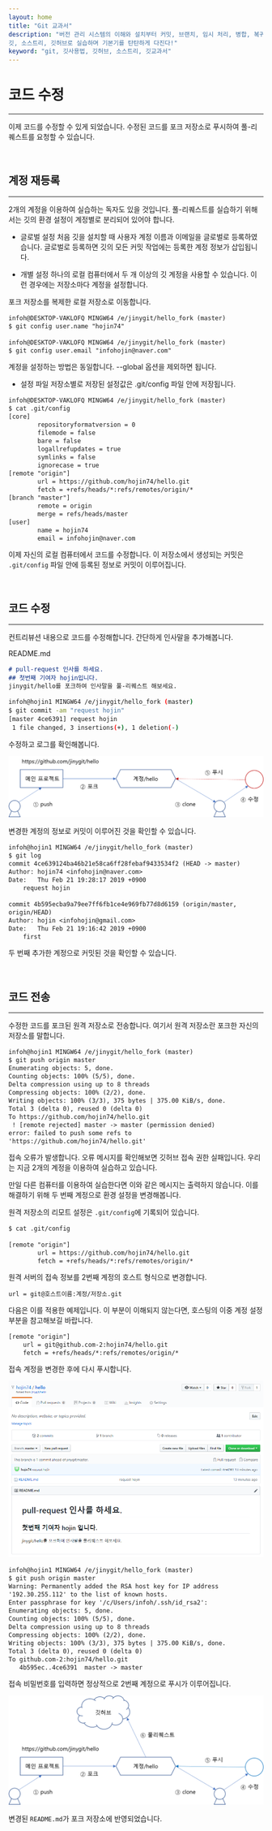 ```yaml
---
layout: home
title: "Git 교과서"
description: "버전 관리 시스템의 이해와 설치부터 커밋, 브랜치, 임시 처리, 병합, 복귀, 서브모듈, 태그까지
깃, 소스트리, 깃허브로 실습하며 기본기를 탄탄하게 다진다!"
keyword: "git, 깃사용법, 깃허브, 소스트리, 깃교과서"
---
```

# 코드 수정
<hr>

이제 코드를 수정할 수 있게 되었습니다. 
수정된 코드를 포크 저장소로 푸시하여 풀-리퀘스트를 요청할 수 있습니다.

<br>

## 계정 재등록
<hr>

2개의 계정을 이용하여 실습하는 독자도 있을 것입니다. 
풀-리퀘스트를 실습하기 위해서는 깃의 환경 설정이 계정별로 분리되어 있어야 합니다.

* 글로벌 설정
처음 깃을 설치할 때 사용자 계정 이름과 이메일을 글로벌로 등록하였습니다. 
글로벌로 등록하면 깃의 모든 커밋 작업에는 등록한 계정 정보가 삽입됩니다.

* 개별 설정
하나의 로컬 컴퓨터에서 두 개 이상의 깃 계정을 사용할 수 있습니다. 
이런 경우에는 저장소마다 계정을 설정합니다. 

포크 저장소를 복제한 로컬 저장소로 이동합니다.

```
infoh@DESKTOP-VAKLOFQ MINGW64 /e/jinygit/hello_fork (master)
$ git config user.name "hojin74"

infoh@DESKTOP-VAKLOFQ MINGW64 /e/jinygit/hello_fork (master)
$ git config user.email "infohojin@naver.com"
```

계정을 설정하는 방법은 동일합니다. --global 옵션을 제외하면 됩니다. 

* 설정 파일
저장소별로 저장된 설정값은 .git/config 파일 안에 저장됩니다.

```
infoh@DESKTOP-VAKLOFQ MINGW64 /e/jinygit/hello_fork (master)
$ cat .git/config
[core]
        repositoryformatversion = 0
        filemode = false
        bare = false
        logallrefupdates = true
        symlinks = false
        ignorecase = true
[remote "origin"]
        url = https://github.com/hojin74/hello.git
        fetch = +refs/heads/*:refs/remotes/origin/*
[branch "master"]
        remote = origin
        merge = refs/heads/master
[user]
        name = hojin74
        email = infohojin@naver.com
```

이제 자신의 로컬 컴퓨터에서 코드를 수정합니다. 
이 저장소에서 생성되는 커밋은 `.git/config` 파일 안에 등록된 정보로 커밋이 이루어집니다.

<br>

## 코드 수정
<hr>
컨트리뷰션 내용으로 코드를 수정해합니다. 간단하게 인사말을 추가해봅니다.

README.md
```md
# pull-request 인사를 하세요.
## 첫번째 기여자 hojin입니다.
jinygit/hello를 포크하여 인사말을 풀-리퀘스트 해보세요.
```

```bash
infoh@hojin1 MINGW64 /e/jinygit/hello_fork (master)
$ git commit -am "request hojin"
[master 4ce6391] request hojin
 1 file changed, 3 insertions(+), 1 deletion(-)
```
수정하고 로그를 확인해봅니다. 

![풀리퀘스트](./img/image012.png)  

변경한 계정의 정보로 커밋이 이루어진 것을 확인할 수 있습니다.

```
infoh@hojin1 MINGW64 /e/jinygit/hello_fork (master)
$ git log
commit 4ce639124ba46b21e58ca6ff28febaf9433534f2 (HEAD -> master)
Author: hojin74 <infohojin@naver.com>
Date:   Thu Feb 21 19:28:17 2019 +0900
    request hojin

commit 4b595ecba9a79ee7ff6fb1ce4e969fb77d8d6159 (origin/master, origin/HEAD)
Author: hojin <infohojin@gmail.com>
Date:   Thu Feb 21 19:16:42 2019 +0900
    first
```

두 번째 추가한 계정으로 커밋된 것을 확인할 수 있습니다.

<br>

## 코드 전송
<hr>
수정한 코드를 포크된 원격 저장소로 전송합니다. 여기서 원격 저장소란 포크한 자신의 저장소를 말합니다.

```
infoh@hojin1 MINGW64 /e/jinygit/hello_fork (master)
$ git push origin master
Enumerating objects: 5, done.
Counting objects: 100% (5/5), done.
Delta compression using up to 8 threads
Compressing objects: 100% (2/2), done.
Writing objects: 100% (3/3), 375 bytes | 375.00 KiB/s, done.
Total 3 (delta 0), reused 0 (delta 0)
To https://github.com/hojin74/hello.git
 ! [remote rejected] master -> master (permission denied)
error: failed to push some refs to 'https://github.com/hojin74/hello.git'
```

접속 오류가 발생합니다. 
오류 메시지를 확인해보면 깃허브 접속 권한 실패입니다. 
우리는 지금 2개의 계정을 이용하여 실습하고 있습니다. 

만일 다른 컴퓨터를 이용하여 실습한다면 이와 같은 메시지는 출력하지 않습니다. 
이를 해결하기 위해 두 번째 계정으로 환경 설정을 변경해봅니다.

원격 저장소의 리모트 설정은 `.git/config`에 기록되어 있습니다.

```
$ cat .git/config

[remote "origin"]
        url = https://github.com/hojin74/hello.git
        fetch = +refs/heads/*:refs/remotes/origin/*
```

원격 서버의 접속 정보를 2번째 계정의 호스트 형식으로 변경합니다.

```
url = git@호스트이름:계정/저장소.git
```

다음은 이를 적용한 예제입니다. 이 부분이 이해되지 않는다면, 호스팅의 이중 계정 설정 부분을 참고해보길 바랍니다.

```
[remote "origin"]
    url = git@github.com-2:hojin74/hello.git
    fetch = +refs/heads/*:refs/remotes/origin/*
```

접속 계정을 변경한 후에 다시 푸시합니다.

![풀리퀘스트](./img/image013.png)   

```
infoh@hojin1 MINGW64 /e/jinygit/hello_fork (master)
$ git push origin master
Warning: Permanently added the RSA host key for IP address '192.30.255.112' to the list of known hosts.
Enter passphrase for key '/c/Users/infoh/.ssh/id_rsa2':
Enumerating objects: 5, done.
Counting objects: 100% (5/5), done.
Delta compression using up to 8 threads
Compressing objects: 100% (2/2), done.
Writing objects: 100% (3/3), 375 bytes | 375.00 KiB/s, done.
Total 3 (delta 0), reused 0 (delta 0)
To github.com-2:hojin74/hello.git
   4b595ec..4ce6391  master -> master
```

접속 비밀번호를 입력하면 정상적으로 2번째 계정으로 푸시가 이루어집니다.

![풀리퀘스트](./img/image014.png)   

변경된 `README.md`가 포크 저장소에 반영되었습니다.